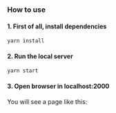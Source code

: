 ### How to use

#### 1. First of all, install dependencies
```
yarn install
```

#### 2. Run the local server
```
yarn start
```

#### 3. Open browser in localhost:2000
You will see a page like this:
